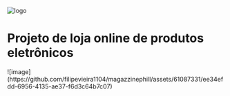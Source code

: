 ![logo](https://github.com/filipevieira1104/magazzinephill/assets/61087331/5f8a590f-3703-41fa-83a8-b08275a8e514)

<h1>Projeto de loja online de produtos eletrônicos</h1>
![image](https://github.com/filipevieira1104/magazzinephill/assets/61087331/ee34efdd-6956-4135-ae37-f6d3c64b7c07)

